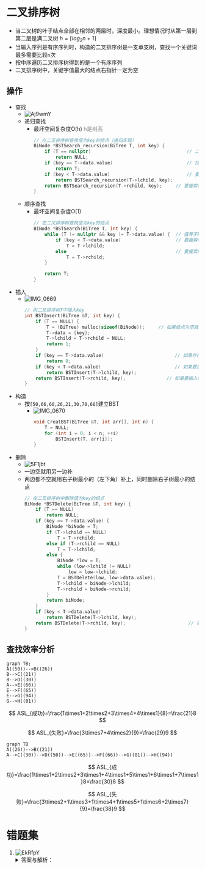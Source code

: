 # 二叉排序树

- 当二叉树的叶子结点全部在相邻的两层时，深度最小。理想情况时从第一层到第二层是满二叉树 $h=\lceil log_2n+1 \rceil$
- 当输入序列是有序序列时，构造的二叉排序树是一支单支树，查找一个关键词最多需要比较`n`次
- 按中序遍历二叉排序树得到的是一个有序序列
- 二叉排序树中，关键字值最大的结点右指针一定为空

## 操作

- 查找
    - ![Aj9wmY](https://cdn.staticaly.com/gh/tippye/PicCloud@master/uPic/2023/01/03/Aj9wmY.png)
    - 递归查找
        - 最坏空间复杂度O(h) <font color="grey">h是树高</font>
            ```c++
            // 在二叉排序树查找值为key的结点（递归实现）  
            BiNode *BSTSearch_recursion(BiTree T, int key) {  
                if (T == nullptr)                                   // 二叉排序树中没有对应的值最后会变成空指针  
                    return NULL;  
                if (key == T->data.value)                           // 找到对应值为key的结点，返回当前结点  
                    return T;  
                if (key < T->data.value)                            // 要搜索的值比当前结点的值小，搜索左子结点  
                    return BSTSearch_recursion(T->lchild, key);  
                return BSTSearch_recursion(T->rchild, key);     // 要搜索的值比当前结点的值大，搜索右子结点  
            }
            ```
    - 顺序查找
        - 最坏空间复杂度O(1)
            ```c++
            // 在二叉排序树查找值为key的结点  
            BiNode *BSTSearch(BiTree T, int key) {  
                while (T != nullptr && key != T->data.value) {  // 值等于key就会跳过循环内的操作直接返回对应结点  
                    if (key < T->data.value)                    // 要搜索的值比当前结点的值小，指针变成左子结点  
                        T = T->lchild;  
                    else                                        // 要搜索的值比当前结点的值大，指针变成右子结点  
                        T = T->rchild;  
                }  
            
                return T;
            }
            ```
- 插入
    - ![IMG_0669](https://cdn.staticaly.com/gh/tippye/PicCloud@master/uPic/2023/01/03/IMG_0669.jpg)
      ```c++
      // 向二叉排序树T中插入key  
      int BSTInsert(BiTree &T, int key) {  
          if (T == NULL) {  
              T = (BiTree) malloc(sizeof(BiNode));     // 如果结点为空就新建一个结点  
              T->data = {key};  
              T->lchild = T->rchild = NULL;  
              return 1;  
          }  
          if (key == T->data.value)                          // 如果存在一个一样的结点就跳过  
              return 0;  
          if (key < T->data.value)                           // 如果要插入的值key比当前结点的值小就插入左子结点  
              return BSTInsert(T->lchild, key);  
          return BSTInsert(T->rchild, key);               // 如果要插入的值key比当前结点的值大就插入右子结点  
      }
      ```
- 构造
    - 按`[50,66,60,26,21,30,70,68]`建立BST
        - ![IMG_0670](https://cdn.staticaly.com/gh/tippye/PicCloud@master/uPic/2023/01/03/IMG_0670.jpg)
          ```c++
          void CreatBST(BiTree &T, int arr[], int n) {  
              T = NULL;  
              for (int i = 0; i < n; ++i)  
                  BSTInsert(T, arr[i]);  
          }
          ```
- 删除
    - ![5F1jbt](https://cdn.staticaly.com/gh/tippye/PicCloud@master/uPic/2023/01/04/5F1jbt.png)
    - 一边空就用另一边补
    - 两边都不空就用右子树最小的（左下角）补上，同时删除右子树最小的结点
      ```c++
      // 在二叉排序树中删除值为key的结点  
      BiNode *BSTDelete(BiTree &T, int key) {  
          if (T == NULL)                                              // 没有要被删除的结点  
              return NULL;  
          if (key == T->data.value) {                                 // 找到要被删除的结点  
              BiNode *biNode = T;                                         // biNode用来存放要被删除的结点  
              if (T->lchild == NULL)                                      // 左子树为空就把当前结点变成右子结点  
                  T = T->rchild;  
              else if (T->rchild == NULL)                                 // 右子树为空就把当前结点变成左子结点  
                  T = T->lchild;  
              else {                                                      // 左右子树都不为空就把右子树的最小结点放到当前结点位置，删除右子树最小结点  
                  BiNode *low = T;                                            // low用来存放右子树最小结点  
                  while (low->lchild != NULL)                                 // 右子树左下角为最小结点  
                      low = low->lchild;  
                  T = BSTDelete(low, low->data.value);                // 删除右子树最小结点，并将当前位置变为右子树最小结点  
                  T->lchild = biNode->lchild;                                 // 当前结点的左右子树指针修改为原结点指针  
                  T->rchild = biNode->rchild;  
              }  
              return biNode;  
          }  
          if (key < T->data.value)                                    // 要删除的值比当前结点值小，去左子树找  
              return BSTDelete(T->lchild, key);  
          return BSTDelete(T->rchild, key);                       // 要删除的值比当前结点值大，去右子树找  
      }
      ```

## 查找效率分析

```mermaid
graph TB;
A((50))-->B((26))
B-->C((21))
B-->D((30))
A-->E((66))
E-->F((65))
E-->G((94))
G-->H((81))
```

$$
ASL_{成功}=\frac{1\times1+2\times2+3\times4+4\times1}{8}=\frac{21}8
$$

$$
ASL_{失败}=\frac{3\times7+4\times2}{9}=\frac{29}9
$$

```mermaid
graph TB
A((26))-->B((21))
A-->C((30))-->D((50))-->E((65))-->F((66))-->G((81))-->H((94))
```

$$
ASL_{成功}=\frac{1\times1+2\times2+3\times1+4\times1+5\times1+6\times1+7\times1}8=\frac{30}8
$$

$$
ASL_{失败}=\frac{3\times2+1\times3+1\times4+1\times5+1\times6+2\times7}{9}=\frac{38}9
$$

# 错题集

1. ![EkRfpY](https://cdn.staticaly.com/gh/tippye/PicCloud@master/uPic/2023/01/14/EkRfpY.png)
    <details>
        <summary>答案与解析：</summary>
        <br />
        答案： D
        <br />
        解析：<br />
        当二叉排序树所有结点都在一边时（单支树）查找比较次数最多，需要n次<br/>
        n>log<sub>2</sub>n+1
    </details>

